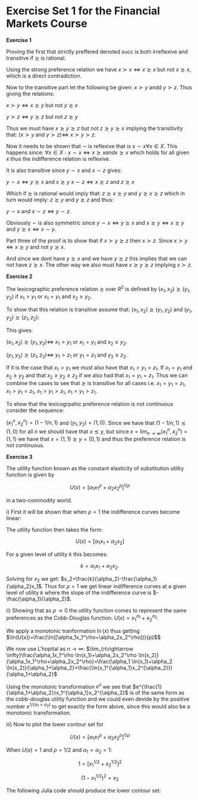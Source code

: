 # Exercise Set 1 for the Financial Markets Course

$\textbf{Exercise 1}$

Proving the first that strictly preffered denoted $succ$ is both irreflexive and transitive if $\succsim$ is rational. 

Using the strong preference relation we have $x\succ x \Leftrightarrow x\succsim x$ but not $x\succsim x$, which is a direct contradiction.


Now to the transitive part let the following be given: $x\succ y$ andd $y \succ z$. Thus giving the relations:

$x \succ y \Leftrightarrow x \succsim y$ but not $y \succsim x$


$y \succ z \Leftrightarrow y \succsim z$ but not $z \succsim y$


Thus we must have $x\succsim y \succsim z$ but not $z \succsim y \succsim x$ implying the transitivity that: $(x\succ y$ and $y \succ z) \Leftrightarrow$ $x\succ y \succ z$.


Now it needs to be shown that $\sim$ is reflexive that is $x\sim x \forall x \in X$. This happens since: $\forall x \in X: x\sim x \Leftrightarrow x\succsim x and x \succsim x$ which holds for all given $x$ thus the indifference relation is reflexive.

It is also transitive since $y\sim x$ and $x\sim z$ gives:

$y \sim x \Leftrightarrow y \succsim x$ and $x\succsim y$
$x \sim z \Leftrightarrow x \succsim z$ and $z\succsim x$


Which if $\succsim$ is rational would imply that: $z\succsim x \succsim y$ and $y\succsim x \succsim z$ which in turn would imply: $z\succsim y$ and $y\succsim z$ and thus:

$y\sim x$ and $x \sim z \Leftrightarrow y \sim z$.

Obviously $\sim$ is also symmetric since $y\sim x \Leftrightarrow y \succsim x$ and $x \succsim y \Leftrightarrow x \succsim y$ and $y \succsim x \Leftrightarrow x \sim y.$



Part three of the proof is to show that if $x \succ y \succsim z$ then $x\succ z$. Since $x \succ y \Leftrightarrow x \succsim y$ and not $y\succsim x$.

And since we dont have $y\succsim x$ and we have $y\succsim z$ this implies that we can not have $z\succsim x$. The other way we also must have $x \succsim y \succsim z$ implying $x \succ z$.



$\textbf{Exercise 2}$

The lexicographic preference relation $\succsim$ over $R^2$ is defined by $(x_1,x_2)\succsim (y_1,y_2)$ if $x_1>y_1$ or $x_1=y_1$ and $x_2 \geq y_2$.


To show that this relation is transitive assume that: $(x_1,x_2) \succsim (y_1,y_2)$ and $(y_1,y_2) \succsim (z_1,z_2)$:

This gives:

$(x_1,x_2)\succsim (y_1,y_2) \Leftrightarrow$ $x_1>y_1$ or $x_1=y_1$ and $x_2 \geq y_2$.

$(y_1,y_2)\succsim (z_1,z_2) \Leftrightarrow$ $y_1>z_1$ or $y_1=z_1$ and $y_2 \geq z_2$.


If it is the case that $x_1>y_1$ we must also have that $x_1>y_1>z_1$. If $x_1=y_1$ and $x_2 \geq y_2$ and that $x_2\geq y_2\geq z_2$ if we also had that $x_1=y_1=z_1$. Thus we can combine the cases to see that $\succsim$ is transitive for all cases i.e. $x_1=y_1=z_1$, $x_1>y_1=z_1$, $x_1>y_1>z_1$, $x_1=y_1>z_1$.




To show that the lexicogrpahic preference relation is not continuous consider the sequence:

$(x_1^n,x_2^n)=(1-1/n,1)$ and $(y_1,y_2)=(1,0)$. Since we have that $(1-1/n,1)\precsim (1,0)$ for all $n$ we should have that $x\precsim y$, but since $x=\lim_{n\rightarrow \infty} (x_1^n,x_2^n)=(1,1)$ we have that $x=(1,1) \succsim y=(0,1)$ and thus the preference relation is not continuous.



$\textbf{Exercise 3}$

The utility function known as the constant elasticity of substitution utility function is given by 

$$U(x)=[\alpha_1x_1^\rho+\alpha_2x_2^\rho]^{1/\rho}$$

in a two-commodity world.


i) First it will be shown that when $\rho=1$
 the indifference curves become linear:

 The utility function then takes the form:

$$U(x)=[\alpha_1x_1+\alpha_2x_2]$$

For a given level of utility $k$ this becomes:

$$k=\alpha_1x_1+\alpha_2x_2.$$

Solving for $x_2$ we get: $x_2=\frac{k}{\alpha_2}-\frac{\alpha_1}{\alpha_2}x_1$. Thus for $\rho=1$ we get linear indifference curves at a given level of utility $k$ where the slope of the indifference curve is $-\frac{\alpha_1}{\alpha_2}$.



ii) Showing that as $\rho \rightarrow 0$ the utility function comes to represent the same preferences as the Cobb-Douglas function: $U(x)=x_1^{\alpha_1}+x_2^{\alpha_2}$.


We apply a monotonic tranformation $\ln(x)$ thus getting $\ln(U(x))=\frac{\ln([\alpha_1x_1^\rho+\alpha_2x_2^\rho])}{p}$$

We now use L'hopital as $n\rightarrow \infty$: $\lim_{n\rightarrow \infty}\frac{\alpha_1x_1^\rho \ln(x_1)+\alpha_2x_2^\rho \ln(x_2)}{\alpha_1x_1^\rho+\alpha_2x_2^\rho}=\frac{\alpha_1 \ln(x_1)+\alpha_2 \ln(x_2)}{\alpha_1+\alpha_2}=\frac{\ln(x_1^{\alpha_1}x_2^{\alpha_2})}{\alpha_1+\alpha_2}$

Using the monotonic transformation $e^x$ we see that $e^{\frac{1}{\alpha_1+\alpha_2}}x_1^{\alpha_1}x_2^{\alpha_2}$ is of the same form as the cobb-douglas utility function and we could even devide by the positive number $e^{1/(\alpha_1+\alpha_2)}$ to get exactly the form above, since this would also be a monotonic transformation.


iii) Now to plot the lower contour set for 

$$U(x)=[\alpha_1x_1^\rho+\alpha_2x_2^\rho]^{1/\rho}$$

When $U(x)=1$ and $\rho=1/2$ and $\alpha_1=\alpha_2=1$:

$$1=[x_1^{1/2}+x_2^{1/2}]^{2}$$

$$(1-x_1^{1/2})^2=x_2$$

The following Julia code should produce the lower contour set:

 







